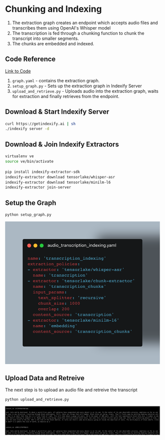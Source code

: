 # Chunking and Indexing 

1. The extraction graph creates an endpoint which accepts audio files and transcribes them using OpenAI's Whisper model
2. The transcription is fed through a chunking function to chunk the transcript into smaller segments.
3. The chunks are embedded and indexed.

## Code Reference

[Link to Code](https://github.com/tensorlakeai/indexify/tree/main/examples/audio/chunking_and_indexing)

1. `graph.yaml` - contains the extraction graph.
2. `setup_graph.py` - Sets up the extraction graph in Indexify Server
3. `upload_and_retrieve.py` - Uploads audio into the extraction graph, waits for extraction and finally retrieves from the endpoint.

## Download & Start Indexify Server
```bash title="Terminal 1"
curl https://getindexify.ai | sh
./indexify server -d
```

## Download & Join Indexify Extractors 
```bash title="Terminal 2"
virtualenv ve
source ve/bin/activate

pip install indexify-extractor-sdk
indexify-extractor download tensorlake/whisper-asr
indexify-extractor download tensorlake/minilm-l6
indexify-extractor join-server
```

## Setup the Graph 
```bash title="Terminal 3"
python setup_graph.py
```
<img src="carbon.png" alt="extraction graph" width="600"/>

## Upload Data and Retreive 
The next step is to upload an audio file and retreive the transcript

```bash title="Terminal 3"
python upload_and_retrieve.py
```

<img src="output.png" alt="output" width="800"/>
